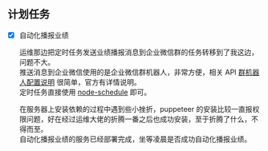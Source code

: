 ## 计划任务

- [x] 自动化播报业绩

  运维那边把定时任务发送业绩播报消息到企业微信群的任务转移到了我这边，问题不大。  
  推送消息到企业微信使用的是企业微信群机器人，非常方便，相关 API [群机器人配置说明](https://work.weixin.qq.com/api/doc#90000/90136/91770) 很简单，官方有详情说明。  
  定时任务直接使用 [node-schedule](https://github.com/node-schedule/node-schedule) 即可。

  在服务器上安装依赖的过程中遇到些小挫折，puppeteer 的安装比较一直报权限问题，好在经过运维大佬的折腾一番之后也成功安装，至于折腾了什么，不得而至。  
  自动化播报业绩的服务已经部署完成，坐等凌晨是否成功自动化播报业绩。
